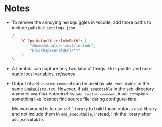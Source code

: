 # Notes

+ To remove the annoying red squiggles in vscode, add those paths to include path list:
    `settings.json`
    ```json
    {
        "C_Cpp.default.includePath": [
            "/home/ubuntu/.local/include",
            "${workspaceFolder}/**"
        ]
    }
    ```

+ A Lambda can capture only two kind of things: `this` pointer and non-static local variables. *[reference](https://stackoverflow.com/questions/12944002/capture-by-value-class-members)*

+ Output of `add_custom_command` can be used by `add_executable` in the same `CMakeLists.txt`. However, if `add_executable` in the sub-directory wants to use files outputted by `add_custom_command`, it will complain something like 'cannot find source file' during configure-time.

  My workaround is to use `add_library` to build those outputs as a library and not include them in `add_executable`, instead, link the library after `add_executable`.